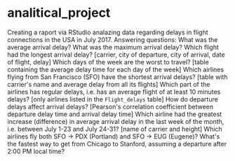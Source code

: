 # analitical_project
Creating a raport via RStudio analazing data regarding delays in flight connections in the USA in July 2017. 
Answering questions:
What was the average arrival delay?
What was the maximum arrival delay?
Which flight had the longest arrival delay?
[carrier, city of departure, city of arrival, date of flight, delay]
Which days of the week are the worst to travel?
[table containing the average delay time for each day of the week]
Which airlines flying from San Francisco (SFO) have the shortest arrival delays?
[table with carrier's name and average delay from all its flights]
Which part of the airlines has regular delays, i.e. has an average flight of at least 10 minutes delays?
[only airlines listed in the `Flight_delays` table]
How do departure delays affect arrival delays?
[Pearson's correlation coefficient between departure delay time and arrival delay time]
Which airline had the greatest increase (difference) in average arrival delay in the last week of the month, i.e. between July 1-23 and July 24-31?
[name of carrier and height]
Which airlines fly both SFO → PDX (Portland) and SFO → EUG (Eugene)?
What's the fastest way to get from Chicago to Stanford, assuming a departure after 2:00 PM local time?
